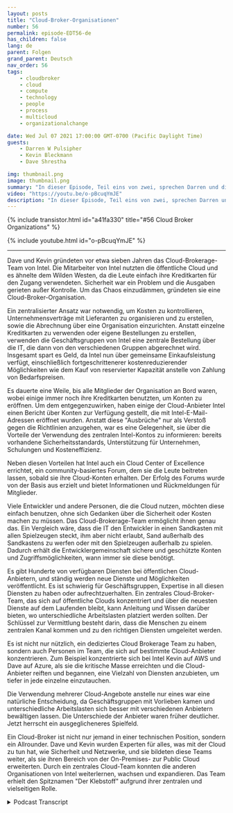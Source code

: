 ```yaml
---
layout: posts
title: "Cloud-Broker-Organisationen"
number: 56
permalink: episode-EDT56-de
has_children: false
lang: de
parent: Folgen
grand_parent: Deutsch
nav_order: 56
tags:
    - cloudbroker
    - cloud
    - compute
    - technology
    - people
    - process
    - multicloud
    - organizationalchange

date: Wed Jul 07 2021 17:00:00 GMT-0700 (Pacific Daylight Time)
guests:
    - Darren W Pulsipher
    - Kevin Bleckmann
    - Dave Shrestha

img: thumbnail.png
image: thumbnail.png
summary: "In dieser Episode, Teil eins von zwei, sprechen Darren und die Intel Cloud Solution Architects Dave Shrestha und Kevin Bleckman über die Bedeutung einer Cloud-Broker-Organisation. Dave und Kevin gründeten vor etwa sieben Jahren das Cloud-Brokerage-Team von Intel. Die Mitarbeiter von Intel nutzten die öffentliche Cloud, und es war wie im Wilden Westen, in dem die Leute einfach ihre Kreditkarten für den Zugriff nutzen. Sicherheit war ein Problem und die Ausgaben gerieten außer Kontrolle. Um das Chaos einzudämmen, haben sie eine Cloud-Broker-Organisation geschaffen."
video: "https://youtu.be/o-pBcuqYmJE"
description: "In dieser Episode, Teil eins von zwei, sprechen Darren und die Intel Cloud Solution Architects Dave Shrestha und Kevin Bleckman über die Bedeutung einer Cloud-Broker-Organisation. Dave und Kevin gründeten vor etwa sieben Jahren das Cloud-Brokerage-Team von Intel. Die Mitarbeiter von Intel nutzten die öffentliche Cloud, und es war wie im Wilden Westen, in dem die Leute einfach ihre Kreditkarten für den Zugriff nutzen. Sicherheit war ein Problem und die Ausgaben gerieten außer Kontrolle. Um das Chaos einzudämmen, haben sie eine Cloud-Broker-Organisation geschaffen."
---
```


<div>
{% include transistor.html id="a41fa330" title="#56 Cloud Broker Organizations" %}

{% include youtube.html id="o-pBcuqYmJE" %}
</div>

---

Dave und Kevin gründeten vor etwa sieben Jahren das Cloud-Brokerage-Team von Intel. Die Mitarbeiter von Intel nutzten die öffentliche Cloud und es ähnelte dem Wilden Westen, da die Leute einfach ihre Kreditkarten für den Zugang verwendeten. Sicherheit war ein Problem und die Ausgaben gerieten außer Kontrolle. Um das Chaos einzudämmen, gründeten sie eine Cloud-Broker-Organisation.

Ein zentralisierter Ansatz war notwendig, um Kosten zu kontrollieren, Unternehmensverträge mit Lieferanten zu organisieren und zu erstellen, sowie die Abrechnung über eine Organisation einzurichten. Anstatt einzelne Kreditkarten zu verwenden oder eigene Bestellungen zu erstellen, verwenden die Geschäftsgruppen von Intel eine zentrale Bestellung über die IT, die dann von den verschiedenen Gruppen abgerechnet wird. Insgesamt spart es Geld, da Intel nun über gemeinsame Einkaufsleistung verfügt, einschließlich fortgeschrittenerer kostenreduzierender Möglichkeiten wie dem Kauf von reservierter Kapazität anstelle von Zahlung von Bedarfspreisen.

Es dauerte eine Weile, bis alle Mitglieder der Organisation an Bord waren, wobei einige immer noch ihre Kreditkarten benutzten, um Konten zu eröffnen. Um dem entgegenzuwirken, haben einige der Cloud-Anbieter Intel einen Bericht über Konten zur Verfügung gestellt, die mit Intel-E-Mail-Adressen eröffnet wurden. Anstatt diese "Ausbrüche" nur als Verstoß gegen die Richtlinien anzugehen, war es eine Gelegenheit, sie über die Vorteile der Verwendung des zentralen Intel-Kontos zu informieren: bereits vorhandene Sicherheitsstandards, Unterstützung für Unternehmen, Schulungen und Kosteneffizienz.

Neben diesen Vorteilen hat Intel auch ein Cloud Center of Excellence errichtet, ein community-basiertes Forum, dem sie die Leute beitreten lassen, sobald sie ihre Cloud-Konten erhalten. Der Erfolg des Forums wurde von der Basis aus erzielt und bietet Informationen und Rückmeldungen für Mitglieder.

Viele Entwickler und andere Personen, die die Cloud nutzen, möchten diese einfach benutzen, ohne sich Gedanken über die Sicherheit oder Kosten machen zu müssen. Das Cloud-Brokerage-Team ermöglicht ihnen genau das. Ein Vergleich wäre, dass die IT den Entwickler in einen Sandkasten mit allen Spielzeugen steckt, ihm aber nicht erlaubt, Sand außerhalb des Sandkastens zu werfen oder mit den Spielzeugen außerhalb zu spielen. Dadurch erhält die Entwicklergemeinschaft sichere und geschützte Konten und Zugriffsmöglichkeiten, wann immer sie diese benötigt.

Es gibt Hunderte von verfügbaren Diensten bei öffentlichen Cloud-Anbietern, und ständig werden neue Dienste und Möglichkeiten veröffentlicht. Es ist schwierig für Geschäftsgruppen, Expertise in all diesen Diensten zu haben oder aufrechtzuerhalten. Ein zentrales Cloud-Broker-Team, das sich auf öffentliche Clouds konzentriert und über die neuesten Dienste auf dem Laufenden bleibt, kann Anleitung und Wissen darüber bieten, wo unterschiedliche Arbeitslasten platziert werden sollten. Der Schlüssel zur Vermittlung besteht darin, dass die Menschen zu einem zentralen Kanal kommen und zu den richtigen Diensten umgeleitet werden.

Es ist nicht nur nützlich, ein dediziertes Cloud Brokerage Team zu haben, sondern auch Personen im Team, die sich auf bestimmte Cloud-Anbieter konzentrieren. Zum Beispiel konzentrierte sich bei Intel Kevin auf AWS und Dave auf Azure, als sie die kritische Masse erreichten und die Cloud-Anbieter reiften und begannen, eine Vielzahl von Diensten anzubieten, um tiefer in jede einzelne einzutauchen.

Die Verwendung mehrerer Cloud-Angebote anstelle nur eines war eine natürliche Entscheidung, da Geschäftsgruppen mit Vorlieben kamen und unterschiedliche Arbeitslasten sich besser mit verschiedenen Anbietern bewältigen lassen. Die Unterschiede der Anbieter waren früher deutlicher. Jetzt herrscht ein ausgeglicheneres Spielfeld.

Ein Cloud-Broker ist nicht nur jemand in einer technischen Position, sondern ein Allrounder. Dave und Kevin wurden Experten für alles, was mit der Cloud zu tun hat, wie Sicherheit und Netzwerke, und sie bildeten diese Teams weiter, als sie ihren Bereich von der On-Premises- zur Public Cloud erweiterten. Durch ein zentrales Cloud-Team konnten die anderen Organisationen von Intel weiterlernen, wachsen und expandieren. Das Team erhielt den Spitznamen "Der Klebstoff" aufgrund ihrer zentralen und vielseitigen Rolle.



<details>
<summary> Podcast Transcript </summary>

<p></p>

</details>
